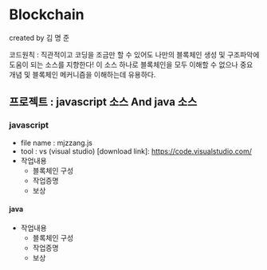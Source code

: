 # Blockchain
 
<p> created by 김 명 준 </p> 
 코드원칙 : 직관적이고 코딩을 조금만 할 수 있어도 나만의 블록체인 생성 및 구조파악에 도움이 되는 소스를 지향한다!
 이 소스 하나로 블록체인을 모두 이해할 수 없으나 중요 개념 및 블록체인 메커니즘을 이해하는데 유용하다.

## 프로젝트 : javascript 소스 And java 소스 



### javascript
 - file name : mjzzang.js
 - tool : vs (visual studio)  [download link]: https://code.visualstudio.com/ 
 - 작업내용
     * 블록체인 구성
     * 작업증명
     * 보상


#### java
- 작업내용
     * 블록체인 구성
     * 작업증명
     * 보상

